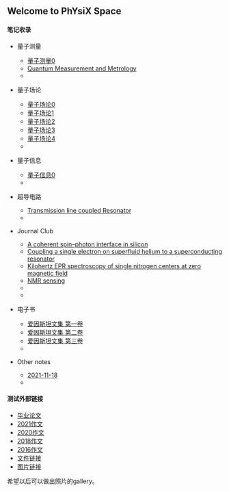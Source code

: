## Welcome to PhYsiX Space

#### 笔记收录

* 量子测量

  * [量子测量0](https://physix2020.github.io/blogplace/pages/量子测量_笔记_禁止.html)
  * [Quantum Measurement and Metrology](https://physix2020.github.io/blogplace/files/Quantum_Measurement_and_Metrology.pdf)
  * 
  


* 量子场论
  * [量子场论0](https://physix2020.github.io/blogplace/files/量子场论0.pdf)
  * [量子场论1](https://physix2020.github.io/blogplace/files/量子场论1.pdf)
  * [量子场论2](https://physix2020.github.io/blogplace/files/量子场论2.pdf)
  * [量子场论3](https://physix2020.github.io/blogplace/files/量子场论3.pdf)
  * [量子场论4](https://physix2020.github.io/blogplace/files/量子场论4.pdf)
  * 
  


* 量子信息
  * [量子信息0](https://physix2020.github.io/blogplace/files/quantum.pdf)
  * 
  

* 超导电路
  * [Transmission line coupled Resonator](https://physix2020.github.io/blogplace/files/Derivation_of_TL_coupled_Resonator.pdf)
  * 


* Journal Club
  * [A coherent spin–photon interface in silicon](https://physix2020.github.io/blogplace/files/A_coherent_spin–photon_interface_in_silicon.pdf)
  * [Coupling a single electron on superfluid helium to a superconducting resonator](https://physix2020.github.io/blogplace/files/Coupling_a_single_electron_on_superfluid_helium_to_a_superconducting_resonator.pdf)
  * [Kilohertz EPR spectroscopy of single nitrogen centers at zero magnetic field](https://physix2020.github.io/blogplace/files/Kilohertz_electron_paramagnetic_resonance_spectroscopy_of_single_nitrogen_centers_at_zero_magnetic_field.pdf)
  * [NMR sensing](https://physix2020.github.io/blogplace/files/NMR_sensing.pdf)
  * 
  * 


* 电子书
  * [爱因斯坦文集 第一卷](https://physix2020.github.io/blogplace/files/爱因斯坦文集第一卷.pdf)
  * [爱因斯坦文集 第二卷](https://physix2020.github.io/blogplace/files/爱因斯坦文集第二卷.pdf)
  * [爱因斯坦文集 第三卷](https://physix2020.github.io/blogplace/files/爱因斯坦文集第三卷.pdf)
  * 


  
* Other notes
  * [2021-11-18](https://physix2020.github.io/blogplace/files/2021-11-18.pdf)
  * 


#### 测试外部链接

* [毕业论文](https://physix2020.github.io/blogplace/files/微波阻抗显微镜的搭建及改进.pdf)
* [2021作文](https://zine.la/article/6a5a764fed0944329d7b978af78b1349/)
* [2020作文](https://zine.la/article/a7245d2c403d481e945a552a5fdab950/)
* [2018作文](https://zine.la/article/ba6b9c0d046e46bebd750409bf81674e/)
* [2016作文](https://zine.la/article/91f0e5c701684bfdbaf11b473cb1605a/)
* [文件链接](https://physix2020.github.io/blogplace/files/pulse_EPR.pdf)
* [图片链接](https://physix2020.github.io/blogplace/images/1838341248.jpg)

希望以后可以做出照片的gallery。